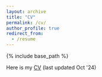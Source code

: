 ```yaml
---
layout: archive
title: "CV"
permalink: /cv/
author_profile: true
redirect_from:
  - /resume
---
```


{% include base_path %}

Here is my [CV](https:marcoguerra192.github.io/files/CVMarcoGuerra.pdf) (last updated Oct '24)
